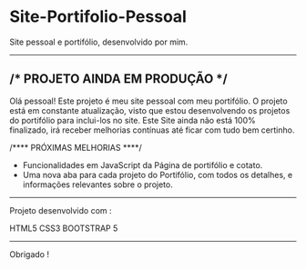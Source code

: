 # Site-Portifolio-Pessoal
Site pessoal e portifólio, desenvolvido por mim.

-------------------------------
/* PROJETO AINDA EM PRODUÇÃO */
-------------------------------

Olá pessoal! Este projeto é meu site pessoal com meu portifólio. O projeto está em constante atualização, visto que estou desenvolvendo os projetos do portifólio para inclui-los no site. Este Site ainda não está 100% finalizado, irá receber melhorias contínuas até ficar com tudo bem certinho. 


/**** PRÓXIMAS MELHORIAS ****/

- Funcionalidades em JavaScript da Página de portifólio e cotato.
- Uma nova aba para cada projeto do Portifólio, com todos os detalhes, e informações relevantes sobre o projeto.


------------------------------

Projeto desenvolvido com :

HTML5 
CSS3
BOOTSTRAP 5


------------------------------



Obrigado !

